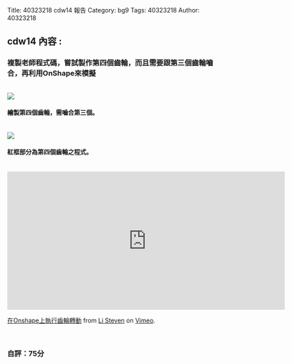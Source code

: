 Title: 40323218  cdw14 報告
Category: bg9
Tags: 40323218
Author: 40323218


<!-- PELICAN_END_SUMMARY -->

<h2>cdw14 內容 : </h2>
<h3>複製老師程式碼，嘗試製作第四個齒輪，而且需要跟第三個齒輪嚙合，再利用OnShape來模擬</h3>
<br/>
<img src="http://imgur.com/Tgo0N3l.png">
<br/>
<h4>繪製第四個齒輪，需嚙合第三個。</h4>
<br/>
<img src="http://imgur.com/1sEVNLL.png">
<h4>紅框部分為第四個齒輪之程式。</h4>
<br/>
<iframe src="https://player.vimeo.com/video/170812747" width="640" height="319" frameborder="0" webkitallowfullscreen mozallowfullscreen allowfullscreen></iframe> <p><a href="https://vimeo.com/170812747">在Onshape上執行齒輪轉動</a> from <a href="https://vimeo.com/user44943624">Li Steven</a> on <a href="https://vimeo.com">Vimeo</a>.</p>
<br/>
<h3>自評：75分</h3>
